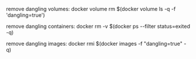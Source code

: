 remove dangling volumes: docker volume rm $(docker volume ls -q -f 'dangling=true')

remove dangling containers: docker rm -v $(docker ps --filter status=exited -q)

remove dangling images: docker rmi $(docker images -f "dangling=true" -q)
